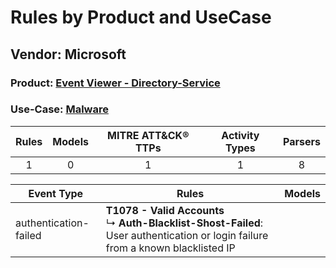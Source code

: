 Rules by Product and UseCase
============================
Vendor: Microsoft
-----------------
### Product: [Event Viewer - Directory-Service](../ds_microsoft_event_viewer_-_directory-service.md)
### Use-Case: [Malware](../../../../UseCases/uc_malware.md)

| Rules | Models | MITRE ATT&CK® TTPs | Activity Types | Parsers |
|:-----:|:------:|:------------------:|:--------------:|:-------:|
|   1   |   0    |         1          |       1        |    8    |

| Event Type    | Rules    | Models |
| ---- | ---- | ------ |
| authentication-failed | <b>T1078 - Valid Accounts</b><br> ↳ <b>Auth-Blacklist-Shost-Failed</b>: User authentication or login failure from a known blacklisted IP |        |